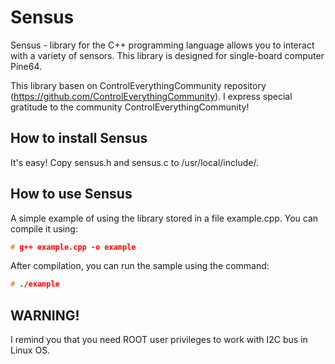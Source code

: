 # Sensus
Sensus - library for the C++ programming language  allows you to interact with a variety of sensors.
This library is designed for single-board computer Pine64.

This library basen on ControlEverythingCommunity repository (https://github.com/ControlEverythingCommunity).
I express special gratitude to the community ControlEverythingCommunity!

## How to install Sensus
It's easy! Copy sensus.h and sensus.c to /usr/local/include/. 

## How to use Sensus
A simple example of using the library stored in a file example.cpp. You can compile it using:
```cpp
# g++ example.cpp -o example
```

After compilation, you can run the sample using the command:
```cpp
# ./example
```

## WARNING!
I remind you that you need ROOT user privileges to work with I2C bus in Linux OS.
